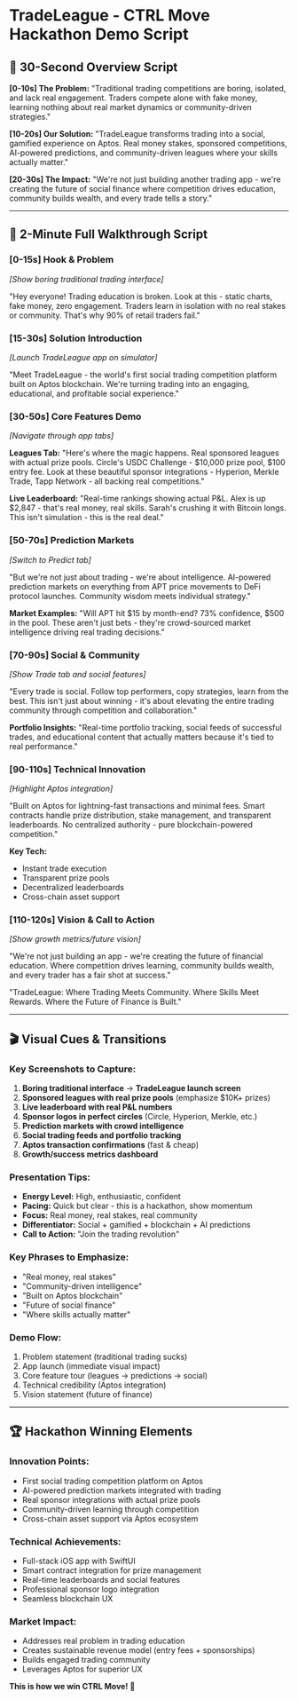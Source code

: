 # TradeLeague - CTRL Move Hackathon Demo Script

## 🎯 30-Second Overview Script

**[0-10s] The Problem:**
"Traditional trading competitions are boring, isolated, and lack real engagement. Traders compete alone with fake money, learning nothing about real market dynamics or community-driven strategies."

**[10-20s] Our Solution:**
"TradeLeague transforms trading into a social, gamified experience on Aptos. Real money stakes, sponsored competitions, AI-powered predictions, and community-driven leagues where your skills actually matter."

**[20-30s] The Impact:**
"We're not just building another trading app - we're creating the future of social finance where competition drives education, community builds wealth, and every trade tells a story."

---

## 🚀 2-Minute Full Walkthrough Script

### **[0-15s] Hook & Problem**
*[Show boring traditional trading interface]*

"Hey everyone! Trading education is broken. Look at this - static charts, fake money, zero engagement. Traders learn in isolation with no real stakes or community. That's why 90% of retail traders fail."

### **[15-30s] Solution Introduction**
*[Launch TradeLeague app on simulator]*

"Meet TradeLeague - the world's first social trading competition platform built on Aptos blockchain. We're turning trading into an engaging, educational, and profitable social experience."

### **[30-50s] Core Features Demo**
*[Navigate through app tabs]*

**Leagues Tab:**
"Here's where the magic happens. Real sponsored leagues with actual prize pools. Circle's USDC Challenge - $10,000 prize pool, $100 entry fee. Look at these beautiful sponsor integrations - Hyperion, Merkle Trade, Tapp Network - all backing real competitions."

**Live Leaderboard:**
"Real-time rankings showing actual P&L. Alex is up $2,847 - that's real money, real skills. Sarah's crushing it with Bitcoin longs. This isn't simulation - this is the real deal."

### **[50-70s] Prediction Markets**
*[Switch to Predict tab]*

"But we're not just about trading - we're about intelligence. AI-powered prediction markets on everything from APT price movements to DeFi protocol launches. Community wisdom meets individual strategy."

**Market Examples:**
"Will APT hit $15 by month-end? 73% confidence, $500 in the pool. These aren't just bets - they're crowd-sourced market intelligence driving real trading decisions."

### **[70-90s] Social & Community**
*[Show Trade tab and social features]*

"Every trade is social. Follow top performers, copy strategies, learn from the best. This isn't just about winning - it's about elevating the entire trading community through competition and collaboration."

**Portfolio Insights:**
"Real-time portfolio tracking, social feeds of successful trades, and educational content that actually matters because it's tied to real performance."

### **[90-110s] Technical Innovation**
*[Highlight Aptos integration]*

"Built on Aptos for lightning-fast transactions and minimal fees. Smart contracts handle prize distribution, stake management, and transparent leaderboards. No centralized authority - pure blockchain-powered competition."

**Key Tech:**
- Instant trade execution
- Transparent prize pools
- Decentralized leaderboards
- Cross-chain asset support

### **[110-120s] Vision & Call to Action**
*[Show growth metrics/future vision]*

"We're not just building an app - we're creating the future of financial education. Where competition drives learning, community builds wealth, and every trader has a fair shot at success."

"TradeLeague: Where Trading Meets Community. Where Skills Meet Rewards. Where the Future of Finance is Built."

---

## 🎬 Visual Cues & Transitions

### **Key Screenshots to Capture:**
1. **Boring traditional interface** → **TradeLeague launch screen**
2. **Sponsored leagues with real prize pools** (emphasize $10K+ prizes)
3. **Live leaderboard with real P&L numbers**
4. **Sponsor logos in perfect circles** (Circle, Hyperion, Merkle, etc.)
5. **Prediction markets with crowd intelligence**
6. **Social trading feeds and portfolio tracking**
7. **Aptos transaction confirmations** (fast & cheap)
8. **Growth/success metrics dashboard**

### **Presentation Tips:**
- **Energy Level:** High, enthusiastic, confident
- **Pacing:** Quick but clear - this is a hackathon, show momentum
- **Focus:** Real money, real stakes, real community
- **Differentiator:** Social + gamified + blockchain + AI predictions
- **Call to Action:** "Join the trading revolution"

### **Key Phrases to Emphasize:**
- "Real money, real stakes"
- "Community-driven intelligence"
- "Built on Aptos blockchain"
- "Future of social finance"
- "Where skills actually matter"

### **Demo Flow:**
1. Problem statement (traditional trading sucks)
2. App launch (immediate visual impact)
3. Core feature tour (leagues → predictions → social)
4. Technical credibility (Aptos integration)
5. Vision statement (future of finance)

---

## 🏆 Hackathon Winning Elements

### **Innovation Points:**
- First social trading competition platform on Aptos
- AI-powered prediction markets integrated with trading
- Real sponsor integrations with actual prize pools
- Community-driven learning through competition
- Cross-chain asset support via Aptos ecosystem

### **Technical Achievements:**
- Full-stack iOS app with SwiftUI
- Smart contract integration for prize management
- Real-time leaderboards and social features
- Professional sponsor logo integration
- Seamless blockchain UX

### **Market Impact:**
- Addresses real problem in trading education
- Creates sustainable revenue model (entry fees + sponsorships)
- Builds engaged trading community
- Leverages Aptos for superior UX

**This is how we win CTRL Move! 🚀**

